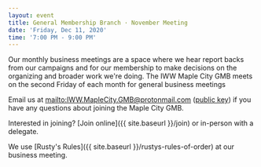 ```yaml
---
layout: event
title: General Membership Branch · November Meeting
date: 'Friday, Dec 11, 2020'
time: '7:00 PM - 9:00 PM'
---
```


Our monthly business meetings are a space where we hear report backs from our campaigns and for our membership to make decisions on the organizing and broader work we're doing. The IWW Maple City GMB meets on the second Friday of each month for general business meetings

Email us at <mailto:IWW.MapleCity.GMB@protonmail.com> ([public key](/assets/keys/publickey.IWW.MapleCity.GMB@protonmail.com.asc)) if you have any questions about joining the Maple City GMB.

Interested in joining? [Join online]({{ site.baseurl }}/join) or in-person with a delegate.

We use [Rusty's Rules]({{ site.baseurl }}/rustys-rules-of-order) at our business meeting.

